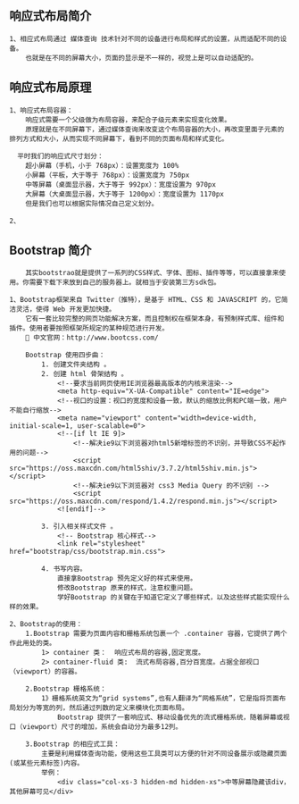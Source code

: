 

## 响应式布局简介
    1、相应式布局通过 媒体查询 技术针对不同的设备进行布局和样式的设置，从而适配不同的设备。
        也就是在不同的屏幕大小，页面的显示是不一样的，视觉上是可以自动适配的。


## 响应式布局原理
    1、响应式布局容器：
        响应式需要一个父级做为布局容器，来配合子级元素来实现变化效果。
        原理就是在不同屏幕下，通过媒体查询来改变这个布局容器的大小，再改变里面子元素的排列方式和大小，从而实现不同屏幕下，看到不同的页面布局和样式变化。
        
      平时我们的响应式尺寸划分：
        超小屏幕（手机，小于 768px）：设置宽度为 100%
        小屏幕（平板，大于等于 768px）：设置宽度为 750px
        中等屏幕（桌面显示器，大于等于 992px）：宽度设置为 970px
        大屏幕（大桌面显示器，大于等于 1200px）：宽度设置为 1170px 
        但是我们也可以根据实际情况自己定义划分。   

    2、



## Bootstrap 简介 
        其实bootstrao就是提供了一系列的CSS样式、字体、图标、插件等等，可以直接拿来使用。你需要下载下来放到自己的服务器上。就相当于安装第三方sdk包。

    1、Bootstrap框架来自 Twitter（推特），是基于 HTML、CSS 和 JAVASCRIPT 的，它简洁灵活，使得 Web 开发更加快捷。
        它有一套比较完整的网页功能解决方案，而且控制权在框架本身，有预制样式库、组件和插件。使用者要按照框架所规定的某种规范进行开发。
         中文官网：http://www.bootcss.com/

        Bootstrap 使用四步曲： 
            1. 创建文件夹结构 。
            2. 创建 html 骨架结构 。
                <!--要求当前网页使用IE浏览器最高版本的内核来渲染-->
                <meta http-equiv="X-UA-Compatible" content="IE=edge">
                <!--视口的设置：视口的宽度和设备一致，默认的缩放比例和PC端一致，用户不能自行缩放-->
                <meta name="viewport" content="width=device-width, initial-scale=1, user-scalable=0">
                <!--[if lt IE 9]>
                    <!--解决ie9以下浏览器对html5新增标签的不识别，并导致CSS不起作用的问题-->
                    <script src="https://oss.maxcdn.com/html5shiv/3.7.2/html5shiv.min.js"></script>
                    <!--解决ie9以下浏览器对 css3 Media Query 的不识别 -->
                    <script src="https://oss.maxcdn.com/respond/1.4.2/respond.min.js"></script>
                <![endif]-->

            3. 引入相关样式文件 。
                <!-- Bootstrap 核心样式-->
                <link rel="stylesheet" href="bootstrap/css/bootstrap.min.css">

            4. 书写内容。
                直接拿Bootstrap 预先定义好的样式来使用。
                修改Bootstrap 原来的样式，注意权重问题。
                学好Bootstrap 的关键在于知道它定义了哪些样式，以及这些样式能实现什么样的效果。
    
    2、Bootstrap的使用：
        1.Bootstrap 需要为页面内容和栅格系统包裹一个 .container 容器，它提供了两个作此用处的类。
            1> container 类：  响应式布局的容器,固定宽度。
            2> container-fluid 类:  流式布局容器,百分百宽度。占据全部视口（viewport）的容器。

        2.Bootstrap 栅格系统：
            1》栅格系统英文为“grid systems”,也有人翻译为“网格系统”，它是指将页面布局划分为等宽的列，然后通过列数的定义来模块化页面布局。
                Bootstrap 提供了一套响应式、移动设备优先的流式栅格系统，随着屏幕或视口（viewport）尺寸的增加，系统会自动分为最多12列。

        3.Bootstrap 的相应式工具：
            主要是利用媒体查询功能，使用这些工具类可以方便的针对不同设备展示或隐藏页面(或某些元素标签)内容。
            举例：    
                <div class="col-xs-3 hidden-md hidden-xs">中等屏幕隐藏该div，其他屏幕可见</div>



